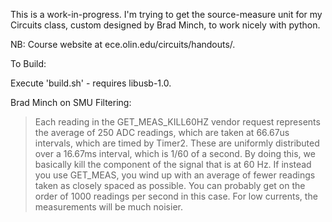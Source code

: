 This is a work-in-progress. I'm trying to get the source-measure unit for my Circuits class, custom designed by Brad Minch, to work nicely with python.

NB: Course website at ece.olin.edu/circuits/handouts/.

To Build:

Execute 'build.sh' - requires libusb-1.0.

Brad Minch on SMU Filtering:

 >	Each reading in the GET_MEAS_KILL60HZ vendor request represents the average of 250 ADC readings, which are taken at 66.67us intervals, which are timed by Timer2.  These are uniformly distributed over a 16.67ms interval, which is 1/60 of a second.  By doing this, we basically kill the component of the signal that is at 60 Hz.  If instead you use GET_MEAS, you wind up with an average of fewer readings taken as closely spaced as possible.  You can probably get on the order of 1000 readings per second in this case.  For low currents, the measurements will be much noisier.
